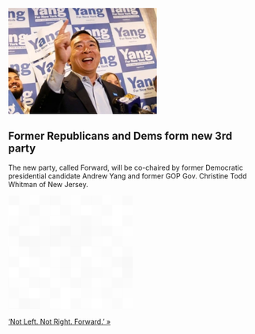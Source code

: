 
![Former Republicans and Dems form new 3rd party](./20220728115844.png)
## Former Republicans and Dems form new 3rd party

The new party, called Forward, will be co-chaired by former Democratic presidential candidate Andrew Yang and former GOP Gov. Christine Todd Whitman of New Jersey.

![pic](../square_bg.png)

[‘Not Left. Not Right. Forward.’ »](https://www.yahoo.com/news/exclusive-former-republicans-democrats-form-223654665.html)
